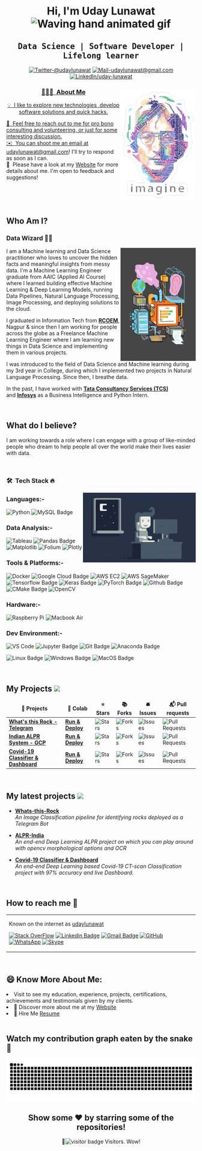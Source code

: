 <div align="center">
  <h1>Hi, I'm Uday Lunawat <img src="https://raw.githubusercontent.com/nixin72/nixin72/master/wave.gif" 
         alt="Waving hand animated gif"
         height="45"
         width="45" />
  <h2 align='center'> <samp>Data Science | Software Developer | Lifelong learner</samp></h2>
</div>

<p align="center">
<a href="https://twitter.com/udaylunawat" target="_blank"><img src="https://img.shields.io/badge/Twitter-1ca0f1?style=flat-square&labelColor=1ca0f1&logo=twitter&logoColor=white" alt="Twitter-@udaylunawat"></a>
<a href="mailto:udaylunawat@gmail.com" target="_blank"><img src="https://img.shields.io/badge/Mail_Me-c14438?style=flat-square&logo=Gmail&logoColor=white" alt="Mail-udaylunawat@gmail.com"/>
<a align="center" href="https://www.linkedin.com/in/uday-lunawat" target="_blank"><img src="https://img.shields.io/badge/LinkedIn-%230077B5.svg?&style=flat-square&logo=linkedin&logoColor=white" alt="LinkedIn/uday-lunawat"/>

<!-- <a href="https://paypal.me/udaylunawat" target="_blank"><img src="https://img.shields.io/badge/Paypal-00457C?style=flat-square&labelColor=000000&logo=PayPal" alt="https://paypal.me/udaylunawat"></a>
<a href="https://open.spotify.com/playlist/69Ez7Nck73tXmrbGSVXdJ6" target="_blank"><img src="https://img.shields.io/badge/Spotify-%231ED760.svg?&style=flat-square&logo=spotify&logoColor=white" alt="Spotify"></a>
<a href="https://medium.com/@udaylunawat" target="_blank"><img src="https://img.shields.io/badge/Medium-03a57a?style=flat-square&labelColor=000000&logo=Medium" alt="Medium/@udaylunawat"></a> -->

</p>

<img src="https://github.com/udaylunawat/udaylunawat/blob/master/img/lennon_word.png" height="300" width="200" align="right"/>
	
### 👨🏻‍💻 &nbsp;About Me

💡 &nbsp;I like to explore new technologies ,develop software solutions and quick hacks.
<!-- 🎓 &nbsp;I’m currently working as a Data Science practitioner and freelancer.
🌱 &nbsp;I'm on track for learning more about Artificial Intelligence, Systems Design, and Cloud Architecture.\ -->
💬 &nbsp;Feel free to reach out to me for pro bono consulting and volunteering, or just for some interesting discussion.\
✉️ &nbsp;You can shoot me an email at udaylunawat@gmail.com! I'll try to respond as soon as I can.\
📄 &nbsp;Please have a look at my [Website](https://udaylunawat.github.io) for more details about me. I'm open to feedback and suggestions!

</br>
</br>
</br>

## Who Am I?

### Data Wizard 🧙‍♂️

<img alt="Coder GIF" src="https://github.com/udaylunawat/udaylunawat/blob/master/img/giphy.gif" height="300" width="200" align="right"/>

I am a Machine learning and Data Science practitioner who loves to uncover the hidden facts and meaningful insights from messy data. I'm a Machine Learning Engineer graduate from AAIC (Applied AI Course) where I learned building effective Machine Learning & Deep Learning Models, running Data Pipelines, Natural Language Processing, Image Processing, and deploying solutions to the cloud.

I graduated in Information Tech from <a href="http://www.rknec.edu/" target="_blank">**RCOEM**</a>, Nagpur & since then I am working for people across the globe as a Freelance Machine Learning Engineer where I am learning new things in Data Science and implementing them in various projects.

I was introduced to the field of Data Science and Machine learning during my 3rd year in College, during which I implemented two projects in Natural Language Processing. Since then, I breathe data.

In the past, I have worked with <a href="https://www.tcs.com/" target="_blank">**Tata Consultancy Services (TCS)**</a> and <a href="https://www.infosys.com/" target="_blank">**Infosys**</a> as a Business Intelligence and Python Intern.


<br>

## What do I believe?

I am working towards a role where I can engage with a group of like-minded people who dream to help people all over the world make their lives easier with data.

<br>

### 🛠 &nbsp;Tech Stack 🔥

<img alt="Night Coding" src="https://raw.githubusercontent.com/AVS1508/AVS1508/master/assets/Night-Coding.gif" width="300" align="right"/>

### Languages:-
![Python](https://img.shields.io/badge/-Python-000000?style=flat-square&logo=Python)
![MySQL Badge](https://img.shields.io/badge/-MySQL-000000?style=flat-square&logo=mysql&logoColor=white)

### Data Analysis:-
![Tableau](https://img.shields.io/badge/-Tableau-000000?style=flat-square&logo=Tableau)
![Pandas Badge](https://img.shields.io/badge/Pandas-000000?logo=pandas&style=flat-square&logoColor=white)
![Matplotlib](https://img.shields.io/badge/-Matplotlib-000000?style=flat&logo=python)
![Folium](https://img.shields.io/badge/-Folium-000000?style=flat-square&logo=folium)
![Plotly](https://img.shields.io/badge/-Plotly-000000?style=flat-square&logo=dash)

### Tools & Platforms:- 
![Docker](https://img.shields.io/badge/-Docker-000000?style=flat-square&logo=docker)
![Google Cloud Badge](https://img.shields.io/badge/-Google_Cloud_Platform-000000?style=flat-square&logo=google-cloud&logoColor=white)
![AWS EC2](https://img.shields.io/badge/-EC2-000000?style=flat-square&logo=amazon-aws)
![AWS SageMaker](https://img.shields.io/badge/-Sagemaker-000000?style=flat-square&logo=amazon-aws)\
![Tensorflow Badge](https://img.shields.io/badge/Tensorflow-000000?logo=tensorflow&style=flat-square)
![Keras Badge](https://img.shields.io/badge/Keras-000000?logo=keras&style=flat-square)
![PyTorch Badge](https://img.shields.io/badge/PyTorch-000000?logo=pytorch&style=flat-square)
![Github Badge](https://img.shields.io/badge/-Github-000000?style=flat-square&logo=github&logoColor=white)
![CMake Badge](https://img.shields.io/badge/-CMake-000000?style=flat-square&logo=cmake&logoColor=white)
![OpenCV](https://img.shields.io/badge/-OpenCV-000000?style=flat&logo=C%2B%2B&)

### Hardware:-
![Raspberry Pi](https://img.shields.io/badge/-Raspberry%20Pi-000000?style=flat-square&logo=Raspberry-Pi)
![Macbook Air](https://img.shields.io/badge/-Macbook%20Air-000000?style=flat-square&logo=Macbook-Air)

### Dev Environment:-

![VS Code](http://img.shields.io/badge/-VS%20Code-000000?style=flat-square&logo=visual-studio-code)
![Jupyter Badge](https://img.shields.io/badge/-Jupyter-000000?style=flat-square&logo=jupyter&logoColor=white)
![Git Badge](https://img.shields.io/badge/-Git-000000?style=flat-square&logo=git&logoColor=white)
![Anaconda Badge](https://img.shields.io/badge/-Anaconda-000000?style=flat-square&logo=anaconda&logoColor=white)

![Linux Badge](https://img.shields.io/badge/Linux-000000?style=flat-square&logo=linux&logoColor=white)
![Windows Badge](https://img.shields.io/badge/Windows-000000?style=flat-square&logo=windows&logoColor=white)
![MacOS Badge](https://img.shields.io/badge/MacOs-000000?style=flat-square&logo=macos&logoColor=white)

<!--**Languages:** Python, SQL.

**Libraries & Tools:** Google Cloud Platform, AWS EC2, Sagemaker, TensorFlow,  
Keras, PyTorch, Docker, Streamlit, NumPy, Pandas, Scikit-Learn, Tableau,  
Matplotlib, NLTK, LaTeX, Trello(Kanban), Folium, Plotly.

**Data Analysis:** Exploratory Data Analysis, Natural Language Processing,  
Computer Vision, Ensemble Methods, Model Development & Evaluation Metrics,  
Data Visualization, Tableau, Pipeline.

**Development Environment:** MacOS, Linux,  Windows, Jupyter Notebook, Visual Studio Code.-->

</p>

<br>

## My Projects <img src="https://slackmojis.com/emojis/5948-bongo_blob/download" width="25">

<table>
  <thead align="center">
    <tr border: none;>
      <td><b>🎁 Projects</b></td>
      <td><b>🤖 Colab</b></td>
      <td><b>⭐ Stars</b></td>
      <td><b>📚 Forks</b></td>
      <td><b>🛎 Issues</b></td>
      <td><b>📬 Pull requests</b></td>
    </tr>
	</thead>
  <tbody>
      <td><a href="https://github.com/udaylunawat/Whats-this-rock"><b>What's this Rock - Telegram</b></a></td>
      <td><a href="https://colab.research.google.com/drive/1N1CIqdOKlJSJla5PU53Yn9KWSao47eMv?usp=sharing"><b>Run & Deploy</b></a></td>
      <td><img alt="Stars" src="https://img.shields.io/github/stars/udaylunawat/Whats-this-rock?style=flat-square&labelColor=343b41"/></td>
      <td><img alt="Forks" src="https://img.shields.io/github/forks/udaylunawat/Whats-this-rock?style=flat-square&labelColor=343b41"/></td>
      <td><img alt="Issues" src="https://img.shields.io/github/issues/udaylunawat/Whats-this-rock?style=flat-square&labelColor=343b41"/></td>
      <td><img alt="Pull Requests" src="https://img.shields.io/github/issues-pr/udaylunawat/Whats-this-rock?style=flat-square&labelColor=343b41"/></td>
    </tr>
    <tr>
      <td><a href="https://github.com/udaylunawat/Automatic-License-Plate-Recognition"><b>Indian ALPR System - GCP</b></a></td>
      <td><a href="https://colab.research.google.com/drive/1BqegosjfXthG1v9p3TUVnfvkvMxAOC5g#scrollTo=LUUvnvqrvFy3"><b>Run & Deploy</b></a></td>
      <td><img alt="Stars" src="https://img.shields.io/github/stars/udaylunawat/Automatic-License-Plate-Recognition?style=flat-square&labelColor=343b41"/></td>
      <td><img alt="Forks" src="https://img.shields.io/github/forks/udaylunawat/Automatic-License-Plate-Recognition?style=flat-square&labelColor=343b41"/></td>
      <td><img alt="Issues" src="https://img.shields.io/github/issues/udaylunawat/Automatic-License-Plate-Recognition?style=flat-square&labelColor=343b41"/></td>
      <td><img alt="Pull Requests" src="https://img.shields.io/github/issues-pr/udaylunawat/Automatic-License-Plate-Recognition?style=flat-square&labelColor=343b41"/></td>
    </tr>
    <tr>
	<td><a href="https://github.com/udaylunawat/Covid-19-Radiology"><b>Covid-19 Classifier & Dashboard</b></a></td>
	<td><a href="https://colab.research.google.com/drive/1dNvFgDjxiu_Ziu_oVn63uYgrc-OJ9uvE"><b>Run & Deploy</b></a></td>
	<td><img alt="Stars" src="https://img.shields.io/github/stars/udaylunawat/Covid-19-Radiology?style=flat-square&labelColor=343b41"/></td>
	<td><img alt="Forks" src="https://img.shields.io/github/forks/udaylunawat/Covid-19-Radiology?style=flat-square&labelColor=343b41"/></td>
      	<td><img alt="Issues" src="https://img.shields.io/github/issues/udaylunawat/Covid-19-Radiology?style=flat-square&labelColor=343b41"/></td>
      	<td><img alt="Pull Requests" src="https://img.shields.io/github/issues-pr/udaylunawat/Covid-19-Radiology?style=flat-square&labelColor=343b41"/>
<!-- 	<td align="center" colspan="4">Currently set as Private</td> -->
    </tr>
<!--     <tr>
      <td><a><b>Manufacturing Analytics Automation with Tableau</b></a></td>
      <td align="center" colspan="5">Currently set as Private</td>
    <tr> -->
  </tbody>
</table>

<br>

## My latest projects <img src="https://slackmojis.com/emojis/4246-blob-sunglasses/download" width="25">

<ul>
  <li><a href="https://github.com/udaylunawat/Whats-this-rock" width="20" alt="new"><b>Whats-this-Rock</b></b></a><br/><i>An Image Classification pipeline for identifying rocks deployed as a Telegram Bot</i></li>
</ul>
<ul>
  <li><a href="https://github.com/udaylunawat/Automatic-License-Plate-Recognition" width="20" alt="new"><b>ALPR-India</b></b></a><br/><i>An end-end Deep Learning ALPR project on which you can play around with opencv morphological options and OCR</i></li>
</ul>
<ul>
  <li><a href="https://colab.research.google.com/drive/1dNvFgDjxiu_Ziu_oVn63uYgrc-OJ9uvE" width="20" alt="new"><b>Covid-19 Classifier & Dashboard</b></b></a><br/><i>An end-end Deep Learning based Covid-19 CT-scan Classification project with 97% accuracy and live Dashboard.</i></li>
</ul>
<br>

## How to reach me 📱

<table>
  <tr>
    <td>
      
Known on the internet as [udaylunawat](https://www.google.com/search?q=udaylunawat)

[![Stack OverFlow](http://img.shields.io/badge/-StackOverflow-orange?style=flat-square&logo=stackoverflow&logoColor=ffffff&link=https://stackoverflow.com/users/12069905/dracarys3)](https://stackoverflow.com/users/9292995/dracarys3)
[![Linkedin Badge](https://img.shields.io/badge/-LinkedIn-blue?style=flat-square&logo=Linkedin&logoColor=white&link=https://www.linkedin.com/in/uday-lunawat)](https://www.linkedin.com/in/uday-lunawat/)
[![Gmail Badge](https://img.shields.io/badge/-Gmail-c14438?style=flat-square&logo=Gmail&logoColor=white&link=mailto:yashrajjain726@gmail.com)](mailto:udaylunawat@gmail.com)
[![GitHub](https://img.shields.io/badge/-GitHub-181717?style=flat-square&logo=github&logoColor=white&link=https://github.com/yashrajjain726)](https://github.com/udaylunawat)
[![WhatsApp](https://img.shields.io/badge/-WhatsApp-181717?style=flat-square&logo=whatsapp&logoColor=white&link=https://wa.me/7887576672)](https://wa.me/7887576672)
[![Skype](https://img.shields.io/badge/-Skype-181717?style=flat-square&logo=skype&logoColor=white&link=https://join.skype.com/invite/Xxhxebkfcp00)](https://join.skype.com/invite/Xxhxebkfcp00)

<!-- [<img src="https://img.icons8.com/windows/64/000000/medium-logo.png"/>](https://medium.com/@udaylunawat) -->

<!-- </td>   
     <td>
     <img align='right' src="https://github-readme-stats.vercel.app/api?username=udaylunawat&show_icons=true&hide=&hide_border=true&theme=tokyonight">
     </td>
   </tr> -->
</table>

<br>

## 😄 Know More About Me:

<li> Visit to see my education, experience, projects, certifications, achievements and testimonials given by my clients.
<li> 🔖 Discover more about me at my <a href="https://udaylunawat.github.io/" target="_blank">Website</a><br/>
<li> 💼 Hire Me <a href="https://drive.google.com/file/d/1SCOUAFa2-x_BQnSCO9Tt_o945g4OUgqW/view?usp=sharing" target="_blank">Resume</a><br/>
<br>

## Watch my contribution graph eaten by the snake🐍
<p>
  <img src="https://github.com/udaylunawat/udaylunawat/raw/output/github-contribution-grid-snake.svg" alt="snake"></center>
</p>

<div align="center">
<h2> Show some ❤️ by starring some of the repositories! </h2>
</div>
<div align="center">👀<img src="https://visitor-badge.laobi.icu/badge?page_id=udaylunawat.visitor-badge&title=This_Page_Has" alt="visitor badge"/> Visitors. Wow! </div>
